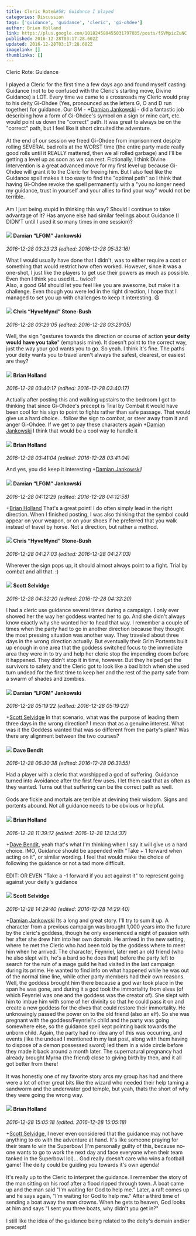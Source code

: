 ```yaml
---
title: Cleric Rote&#58; Guidance I played
categories: Discussion
tags: ['guidance', 'guidance', 'cleric', 'gi-ohdee']
author: Brian Holland
link: https://plus.google.com/101824580455031797035/posts/fSVMpicZuNC
published: 2016-12-28T03:17:28.602Z
updated: 2016-12-28T03:17:28.602Z
imagelink: []
thumblinks: []
---
```


Cleric Rote: Guidance<br /><br />I played a Cleric for the first time a few days ago and found myself casting Guidance (not to be confused with the Cleric&#39;s starting move, Divine Guidance) a LOT. Every time we came to a crossroads my Cleric would pray to his deity Gi-Ohdee (Yes, pronounced as the letters G, O and D run together) for guidance. Our GM - <span class="proflinkWrapper"><span class="proflinkPrefix">+</span><a class="proflink" href="https://plus.google.com/100476170927206311405" oid="100476170927206311405">Damian Jankowski</a></span> - did a fantastic job describing how a form of Gi-Ohdee&#39;s symbol on a sign or mine cart, etc. would point us down the &quot;correct&quot; path. It was great to always be on the &quot;correct&quot; path,  but I feel like it short circuited the adventure. <br /><br />At the end of our session we freed Gi-Ohdee from imprisonment despite rolling SEVERAL bad rolls at the WORST time (the entire party made really good rolls until it REALLY mattered, then we all rolled garbage) and I&#39;ll be getting a level up as soon as we can rest. Fictionally, I think Divine Intervention is a great advanced move for my first level up because Gi-Ohdee will grant it to the Cleric for freeing him. But  I also feel like the Guidance spell makes it too easy to find the &quot;optimal path&quot; so I think that having Gi-Ohdee revoke the spell permanently with a &quot;you no longer need my guidance, trust in yourself and your allies to find your way&quot; would not be terrible.<br /><br />Am I just being stupid in thinking this way? Should I continue to take advantage of it? Has anyone else had similar feelings about Guidance (I DIDN&#39;T until I used it so many times in one session)? 
<div id='comment z12qxfzgrpmyu3ub504cjn4jgpbidbjiptw0k'>
  <h4><img src='{{site.baseurl}}//images/avatars/100476170927206311405_photo.jpg'> Damian “LFGM” Jankowski</h4>
      <p><cite>2016-12-28 03:23:23 (edited: 2016-12-28 05:32:16)</cite></p>
        <p>What I would usually have done that I didn&#39;t, was to either require a cost or something that would restrict how often worked. However, since it was a one-shot, I just like the players to get use their powers as much as possible. Even then I think you used it... twice?<br />Also, a good GM should let you feel like you are awesome, but make it a challenge. Even though you were led in the right direction, I hope that I managed to set you up with challenges to keep it interesting. 😃</p>
</div>
        

<div id='comment z12qxfzgrpmyu3ub504cjn4jgpbidbjiptw0k'>
  <h4><img src='{{site.baseurl}}//images/avatars/108053817066303198241_photo.jpg'> Chris “HyveMynd” Stone-Bush</h4>
      <p><cite>2016-12-28 03:29:05 (edited: 2016-12-28 03:29:05)</cite></p>
        <p>Well, the sign &quot;gestures towards the direction or course of action <b>your deity would have you take</b>&quot; (emphasis mine). It doesn&#39;t point to the correct way, just the way your god wants you to go. So yeah. I think it&#39;s fine. The paths your deity wants you to travel aren&#39;t always the safest, clearest, or easiest are they?</p>
</div>
        

<div id='comment z12qxfzgrpmyu3ub504cjn4jgpbidbjiptw0k'>
  <h4><img src='{{site.baseurl}}//images/avatars/101824580455031797035_photo.jpg'> Brian Holland</h4>
      <p><cite>2016-12-28 03:40:17 (edited: 2016-12-28 03:40:17)</cite></p>
        <p>Actually after posting this and walking upstairs to the bedroom I got to thinking that since Gi-Ohdee&#39;s precept is Trial by Combat it would have been cool for his sign to point to fights rather than safe passage. That would give us a hard choice... follow the sign to combat, or steer away from it and anger Gi-Ohdee. If we get to pay these characters again <span class="proflinkWrapper"><span class="proflinkPrefix">+</span><a class="proflink" href="https://plus.google.com/100476170927206311405" oid="100476170927206311405">Damian Jankowski</a></span>​ I think that would be a cool way to handle it</p>
</div>
        

<div id='comment z12qxfzgrpmyu3ub504cjn4jgpbidbjiptw0k'>
  <h4><img src='{{site.baseurl}}//images/avatars/101824580455031797035_photo.jpg'> Brian Holland</h4>
      <p><cite>2016-12-28 03:41:04 (edited: 2016-12-28 03:41:04)</cite></p>
        <p>And yes,  you did keep it interesting <span class="proflinkWrapper"><span class="proflinkPrefix">+</span><a class="proflink" href="https://plus.google.com/100476170927206311405" oid="100476170927206311405">Damian Jankowski</a></span>​!</p>
</div>
        

<div id='comment z12qxfzgrpmyu3ub504cjn4jgpbidbjiptw0k'>
  <h4><img src='{{site.baseurl}}//images/avatars/100476170927206311405_photo.jpg'> Damian “LFGM” Jankowski</h4>
      <p><cite>2016-12-28 04:12:29 (edited: 2016-12-28 04:12:58)</cite></p>
        <p><span class="proflinkWrapper"><span class="proflinkPrefix">+</span><a class="proflink" href="https://plus.google.com/101824580455031797035" oid="101824580455031797035">Brian Holland</a></span> That&#39;s a great point! I do often simply lead in the right direction. When I finished posting, I was also thinking that the symbol could appear on your weapon, or on your shoes if he preferred that you walk instead of travel by horse. Not a direction, but rather a method.</p>
</div>
        

<div id='comment z12qxfzgrpmyu3ub504cjn4jgpbidbjiptw0k'>
  <h4><img src='{{site.baseurl}}//images/avatars/108053817066303198241_photo.jpg'> Chris “HyveMynd” Stone-Bush</h4>
      <p><cite>2016-12-28 04:27:03 (edited: 2016-12-28 04:27:03)</cite></p>
        <p>Wherever the sign pops up, it should almost always point to a fight. Trial by combat and all that. :)</p>
</div>
        

<div id='comment z12qxfzgrpmyu3ub504cjn4jgpbidbjiptw0k'>
  <h4><img src='{{site.baseurl}}//images/avatars/102860402526090415450_photo.jpg'> Scott Selvidge</h4>
      <p><cite>2016-12-28 04:32:20 (edited: 2016-12-28 04:32:20)</cite></p>
        <p>I had a cleric use guidance several times during a campaign. I only ever showed her the way her goddess wanted her to go. And she didn&#39;t always know exactly why she wanted her to head that way. I remember a couple of times when the party had to go in another direction because they thought the most pressing situation was another way. They traveled about three days in the wrong direction actually. But eventually their Grim Portents built up enough in one area that the goddess switched focus to the immediate area they were in to try and help her cleric stop the impending doom before it happened. They didn&#39;t stop it in time, however. But they helped get the survivors to safety and the Cleric got to look like a bad bitch when she used turn undead for the first time to keep her and the rest of the party safe from a swarm of shades and zombies.</p>
</div>
        

<div id='comment z12qxfzgrpmyu3ub504cjn4jgpbidbjiptw0k'>
  <h4><img src='{{site.baseurl}}//images/avatars/100476170927206311405_photo.jpg'> Damian “LFGM” Jankowski</h4>
      <p><cite>2016-12-28 05:19:22 (edited: 2016-12-28 05:19:22)</cite></p>
        <p><span class="proflinkWrapper"><span class="proflinkPrefix">+</span><a class="proflink" href="https://plus.google.com/102860402526090415450" oid="102860402526090415450">Scott Selvidge</a></span> In that scenario, what was the purpose of leading them three days in the wrong direction? I mean that as a genuine interest. What was it the Goddess wanted that was so different from the party&#39;s plan? Was there any alignment between the two courses?</p>
</div>
        

<div id='comment z12qxfzgrpmyu3ub504cjn4jgpbidbjiptw0k'>
  <h4><img src='{{site.baseurl}}//images/avatars/102976751767181240085_photo.jpg'> Dave Bendit</h4>
      <p><cite>2016-12-28 06:30:38 (edited: 2016-12-28 06:31:55)</cite></p>
        <p>Had a player with a cleric that worshipped a god of suffering. Guidance turned into Avoidance after the first few uses. I let them cast that as often as they wanted. Turns out that suffering can be the correct path as well. <br /><br />Gods are fickle and mortals are terrible at devining their wisdom. Signs and portents abound. Not all guidance needs to be obvious or helpful.</p>
</div>
        

<div id='comment z12qxfzgrpmyu3ub504cjn4jgpbidbjiptw0k'>
  <h4><img src='{{site.baseurl}}//images/avatars/101824580455031797035_photo.jpg'> Brian Holland</h4>
      <p><cite>2016-12-28 11:39:12 (edited: 2016-12-28 12:34:37)</cite></p>
        <p><span class="proflinkWrapper"><span class="proflinkPrefix">+</span><a class="proflink" href="https://plus.google.com/102976751767181240085" oid="102976751767181240085">Dave Bendit</a></span>​, yeah that&#39;s what I&#39;m thinking when I say it will give us a hard choice. IMO, Guidance should be appended with &quot;Take + 1 forward when acting on it&quot;, or similar wording. I feel that would make the choice of following the guidance or not a tad more difficult. <br /><br />EDIT: OR EVEN &quot;Take a -1 forward if you act against it&quot; to represent going against your deity&#39;s guidance</p>
</div>
        

<div id='comment z12qxfzgrpmyu3ub504cjn4jgpbidbjiptw0k'>
  <h4><img src='{{site.baseurl}}//images/avatars/102860402526090415450_photo.jpg'> Scott Selvidge</h4>
      <p><cite>2016-12-28 14:29:40 (edited: 2016-12-28 14:29:40)</cite></p>
        <p><span class="proflinkWrapper"><span class="proflinkPrefix">+</span><a class="proflink" href="https://plus.google.com/100476170927206311405" oid="100476170927206311405">Damian Jankowski</a></span> Its a long and great story. I&#39;ll try to sum it up. A character from a previous campaign was brought 1,000 years into the future by the cleric&#39;s goddess, though he only experienced a night of passion with her after she drew him into her own domain. He arrived in the new setting, where he met the Cleric who had been told by the goddess where to meet him when he arrived. The character, Feynriel, later met an old friend (who he also slept with, he&#39;s a bard so he does that) before the party left to search for the ruin of a mage guild he had visited in the last campaign during its prime. He wanted to find info on what happened while he was out of the normal time line, while other party members had their own reasons. Well, the goddess brought him there because a god war took place in the span he was gone, and during it a god took the immortality from elves (of which Feynriel was one and the goddess was the creator of). She slept with him to imbue him with some of her divinity so that he could pass it on and create a new goddess for the elves that could restore their immortality. He unknowingly passed the power on to the old friend (also an elf). So she was pregnant with the goddess/Feynriel&#39;s child and the party was going somewhere else, so the guidance spell kept pointing back towards the unborn child. Again, the party had no idea any of this was occurring, and events (like the undead I mentioned in my last post, along with them having to dispose of a demon possessed sword) led them in a wide circle before they made it back around a month later. The supernatural pregnancy had already brought Myrna (the friend) close to giving birth by then, and it all got better from there!<br /><br />It was honestly one of my favorite story arcs my group has had and there were a lot of other great bits like the wizard who needed their help taming a sandworm and the underwater god temple, but yeah, thats the short of why they were going the wrong way.</p>
</div>
        

<div id='comment z12qxfzgrpmyu3ub504cjn4jgpbidbjiptw0k'>
  <h4><img src='{{site.baseurl}}//images/avatars/101824580455031797035_photo.jpg'> Brian Holland</h4>
      <p><cite>2016-12-28 15:05:18 (edited: 2016-12-28 15:05:18)</cite></p>
        <p><span class="proflinkWrapper"><span class="proflinkPrefix">+</span><a class="proflink" href="https://plus.google.com/102860402526090415450" oid="102860402526090415450">Scott Selvidge</a></span>, I never even considered that the guidance may not have anything to do with the adventure at hand. It&#39;s like someone praying for their team to win the Superbowl (I&#39;m personally guilty of this, because no-one wants to go to work the next day and face everyone when their team tanked in the Superbowl lol)... God really doesn&#39;t care who wins a football game! The deity could be guiding you towards it&#39;s own agenda! <br /><br />It&#39;s really up to the Cleric to interpret the guidance. I remember the story of the man sitting on his roof after a flood ripped through town. A boat came up and the man said &quot;I&#39;m waiting for God to help me.&quot; Later, a raft comes up and he says again, &quot;I&#39;m waiting for God to help me.&quot; After a third time of sending a boat away the man drowns. When he gets to heaven, God looks at him and says &quot;I sent you three boats, why didn&#39;t you get in?&quot;<br /><br />I still like the idea of the guidance being related to the deity&#39;s domain and/or precept!</p>
</div>
        